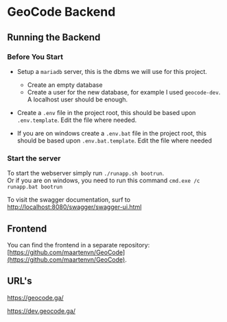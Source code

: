 # GeoCode Backend

## Running the Backend

### Before You Start

- Setup a `mariadb` server, this is the dbms we will use for this project.
    - Create an empty database
    - Create a user for the new database, for example I used `geocode-dev`. A localhost user should be enough.

- Create a `.env` file in the project root, this should be based upon `.env.template`. Edit the file where needed.
- If you are on windows create a `.env.bat` file in the project root, this should be based upon `.env.bat.template`. Edit the file where needed

### Start the server

To start the webserver simply run `./runapp.sh bootrun`.  
Or if you are on windows, you need to run this command `cmd.exe /c runapp.bat bootrun` 

To visit the swagger documentation, surf to [http://localhost:8080/swagger/swagger-ui.html](http://localhost:8080/swagger/swagger-ui.html)

## Frontend

You can find the frontend in a separate repository: [https://github.com/maartenvn/GeoCode](https://github.com/maartenvn/GeoCode).

## URL's
https://geocode.ga/

https://dev.geocode.ga/
